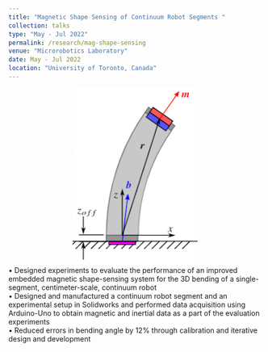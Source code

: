 ```yaml
---
title: "Magnetic Shape Sensing of Continuum Robot Segments "
collection: talks
type: "May - Jul 2022"
permalink: /research/mag-shape-sensing
venue: "Microrobotics Laboratory"
date: May - Jul 2022
location: "University of Toronto, Canada"
---
```


<div style="text-align: center;">
  <img src="\images\z-offset.png" alt="Shape Sensing Method" width="250">
</div>
• Designed experiments to evaluate the performance of an improved embedded magnetic shape-sensing system for the 3D bending of a single-segment, centimeter-scale, continuum robot<br>
• Designed and manufactured a continuum robot segment and an experimental setup in Solidworks and performed data acquisition using Arduino-Uno to obtain magnetic and inertial data as a part of the evaluation experiments<br>
• Reduced errors in bending angle by 12% through calibration and iterative design and development